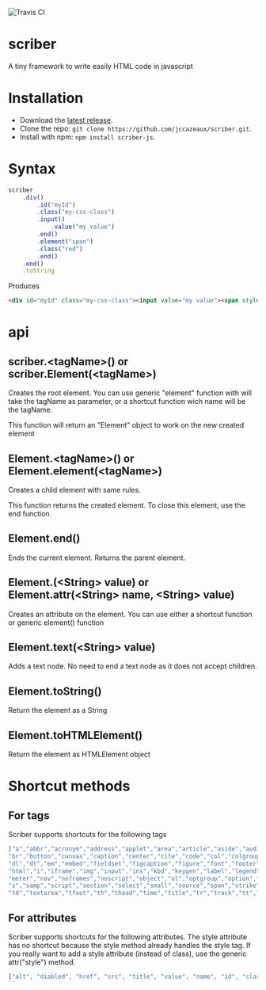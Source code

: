 ![Travis CI](https://travis-ci.org/jccazeaux/scriber.svg?branch=master)

# scriber
A tiny framework to write easily HTML code in javascript

# Installation

* Download the [latest release](https://github.com/jccazeaux/scriber/releases/download/v0.1.0/scriber.min.js).
* Clone the repo: `git clone https://github.com/jccazeaux/scriber.git`.
* Install with npm: `npm install scriber-js`.


# Syntax
```Javascript
scriber
	.div()
		.id("myId")
		.class("my-css-class")
		.input()
			.value("my value")
		.end()
		.element("span")
		.class("red")
		.end()
	.end()
	.toString

```

Produces

```html
<div id="myId" class="my-css-class"><input value="my value"><span style="red"></span></div>
```

# api
## scriber.&lt;tagName&gt;() or scriber.Element(&lt;tagName&gt;)
Creates the root element. You can use generic "element" function with will take the tagName as parameter, or a shortcut function wich name will be the tagName.

This function will return an "Element" object to work on the new created element

## Element.&lt;tagName&gt;() or Element.element(&lt;tagName&gt;)
Creates a child element with same rules.

This function returns the created element. To close this element, use the end function.

## Element.end()
Ends the current element. Returns the parent element.

## Element.<attributeName>(&lt;String&gt; value) or Element.attr(&lt;String&gt; name, &lt;String&gt; value)
Creates an attribute on the element. You can use either a shortcut function or generic element() function

## Element.text(&lt;String&gt; value)
Adds a text node. No need to end a text node as it does not accept children.

## Element.toString()
Return the element as a String

## Element.toHTMLElement()
Return the element as HTMLElement object

# Shortcut methods
## For tags
Scriber supports shortcuts for the following tags
```Javascript
["a","abbr","acronym","address","applet","area","article","aside","audio","b","base","basefont","bdi","bdo","big","blockquote","body",
"br","button","canvas","caption","center","cite","code","col","colgroup","datalist","dd","del","details","dfn","dialog","dir","div",
"dl","dt","em","embed","fieldset","figcaption","figure","font","footer","form","frame","frameset","h1",- "h6","head","header","hr",
"html","i","iframe","img","input","ins","kbd","keygen","label","legend","li","link","main","map","mark","menu","menuitem","meta",
"meter","nav","noframes","noscript","object","ol","optgroup","option","output","p","param","pre","progress","q","rp","rt","ruby",
"s","samp","script","section","select","small","source","span","strike","strong","style","sub","summary","sup","table","tbody",
"td","textarea","tfoot","th","thead","time","title","tr","track","tt","u","ul","var","video","wbr"]
```
## For attributes
Scriber supports shortcuts for the following attributes. The style attribute has no shortcut because the style method already handles the style tag. If you really want to add a style attribute (instead of class), use the generic attr("style") method.
```Javascript
["alt", "diabled", "href", "src", "title", "value", "name", "id", "class"]
``

